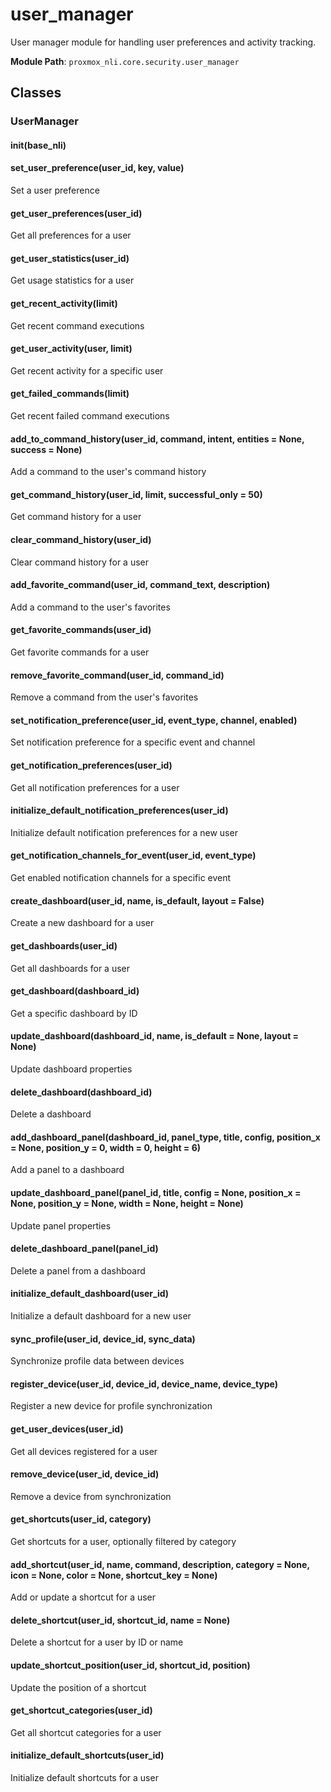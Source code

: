 # user_manager

User manager module for handling user preferences and activity tracking.

**Module Path**: `proxmox_nli.core.security.user_manager`

## Classes

### UserManager

#### __init__(base_nli)

#### set_user_preference(user_id, key, value)

Set a user preference

#### get_user_preferences(user_id)

Get all preferences for a user

#### get_user_statistics(user_id)

Get usage statistics for a user

#### get_recent_activity(limit)

Get recent command executions

#### get_user_activity(user, limit)

Get recent activity for a specific user

#### get_failed_commands(limit)

Get recent failed command executions

#### add_to_command_history(user_id, command, intent, entities = None, success = None)

Add a command to the user's command history

#### get_command_history(user_id, limit, successful_only = 50)

Get command history for a user

#### clear_command_history(user_id)

Clear command history for a user

#### add_favorite_command(user_id, command_text, description)

Add a command to the user's favorites

#### get_favorite_commands(user_id)

Get favorite commands for a user

#### remove_favorite_command(user_id, command_id)

Remove a command from the user's favorites

#### set_notification_preference(user_id, event_type, channel, enabled)

Set notification preference for a specific event and channel

#### get_notification_preferences(user_id)

Get all notification preferences for a user

#### initialize_default_notification_preferences(user_id)

Initialize default notification preferences for a new user

#### get_notification_channels_for_event(user_id, event_type)

Get enabled notification channels for a specific event

#### create_dashboard(user_id, name, is_default, layout = False)

Create a new dashboard for a user

#### get_dashboards(user_id)

Get all dashboards for a user

#### get_dashboard(dashboard_id)

Get a specific dashboard by ID

#### update_dashboard(dashboard_id, name, is_default = None, layout = None)

Update dashboard properties

#### delete_dashboard(dashboard_id)

Delete a dashboard

#### add_dashboard_panel(dashboard_id, panel_type, title, config, position_x = None, position_y = 0, width = 0, height = 6)

Add a panel to a dashboard

#### update_dashboard_panel(panel_id, title, config = None, position_x = None, position_y = None, width = None, height = None)

Update panel properties

#### delete_dashboard_panel(panel_id)

Delete a panel from a dashboard

#### initialize_default_dashboard(user_id)

Initialize a default dashboard for a new user

#### sync_profile(user_id, device_id, sync_data)

Synchronize profile data between devices

#### register_device(user_id, device_id, device_name, device_type)

Register a new device for profile synchronization

#### get_user_devices(user_id)

Get all devices registered for a user

#### remove_device(user_id, device_id)

Remove a device from synchronization

#### get_shortcuts(user_id, category)

Get shortcuts for a user, optionally filtered by category

#### add_shortcut(user_id, name, command, description, category = None, icon = None, color = None, shortcut_key = None)

Add or update a shortcut for a user

#### delete_shortcut(user_id, shortcut_id, name = None)

Delete a shortcut for a user by ID or name

#### update_shortcut_position(user_id, shortcut_id, position)

Update the position of a shortcut

#### get_shortcut_categories(user_id)

Get all shortcut categories for a user

#### initialize_default_shortcuts(user_id)

Initialize default shortcuts for a user

